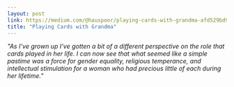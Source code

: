 ```yaml
---
layout: post
link: https://medium.com/@hauspoor/playing-cards-with-grandma-afd529bd9173
title: "Playing Cards with Grandma"
---
```


*"As I’ve grown up I’ve gotten a bit of a different perspective on the role that cards played in her life. I can now see that what seemed like a simple pastime was a force for gender equality, religious temperance, and intellectual stimulation for a woman who had precious little of each during her lifetime."*
